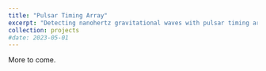 ```yaml
---
title: "Pulsar Timing Array"
excerpt: "Detecting nanohertz gravitational waves with pulsar timing array <br/><img src='/images/GW4.png'>"
collection: projects
#date: 2023-05-01
---
```


More to come.
